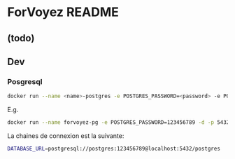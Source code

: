 # ForVoyez README

## (todo)

## Dev 
### Posgresql
```bash
docker run --name <name>-postgres -e POSTGRES_PASSWORD=<password> -e POSTGRES_USER=<username> -e PGDATA=/var/lib/postgresql/data/pgdata -v /db/<dbname>:/var/lib/postgresql/data -p 5432:5432 -d postgres
```
E.g.
```bash
docker run --name forvoyez-pg -e POSTGRES_PASSWORD=123456789 -d -p 5432:5432 -v forvoyez-pg:/var/lib/postgresql/data postgres
```

La chaines de connexion est la suivante:
```bash
DATABASE_URL=postgresql://postgres:123456789@localhost:5432/postgres
```